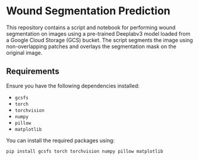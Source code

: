 # Wound Segmentation Prediction
This repository contains a script and notebook for performing wound segmentation on images using a pre-trained Deeplabv3 model loaded from a Google Cloud Storage (GCS) bucket. The script segments the image using non-overlapping patches and overlays the segmentation mask on the original image.
## Requirements

Ensure you have the following dependencies installed:

- `gcsfs`
- `torch`
- `torchvision`
- `numpy`
- `pillow`
- `matplotlib`

You can install the required packages using:

```bash
pip install gcsfs torch torchvision numpy pillow matplotlib
